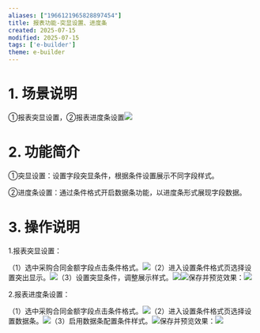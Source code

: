 ```yaml
---
aliases: ["1966121965828897454"]
title: 报表功能-突显设置、进度条
created: 2025-07-15
modified: 2025-07-15
tags: ['e-builder']
theme: e-builder
---
```


# 1. 场景说明

①报表突显设置，②报表进度条设置![](49a4d542d00c1e36fc9238e18937560d.jpg)

#

# 2. 功能简介

①突显设置：设置字段突显条件，根据条件设置展示不同字段样式。

②进度条设置：通过条件格式开启数据条功能，以进度条形式展现字段数据。

#

# 3. 操作说明

1.报表突显设置：

（1）选中采购合同金额字段点击条件格式。![](16b58d97d46cf25e4491677578e8bf8e.jpg)（2）进入设置条件格式页选择设置突出显示。![](de68eed63d49f85fd3fe2baab2cbe60c.jpg)（3）设置突显条件，调整展示样式。![](a4a19dab72b85e0111ac66429c9e4127.jpg)![](25c00302a0863bdf0bfc7ab26c18c60d.jpg)保存并预览效果：![](1c2c54836d684102b98f04384b33390f.jpg)

2.报表进度条设置：

（1）选中采购合同金额字段点击条件格式。![](16b58d97d46cf25e4491677578e8bf8e.jpg)（2）进入设置条件格式页选择设置数据条。![](36c9086e1355e57d4f6a4d44764880ff.jpg)（3）启用数据条配置条件样式。![](9415118759055f843699f1f2c2d70645.jpg)保存并预览效果：![](1f5e6f8f2d36d3faf882064e3e8617d8.jpg)